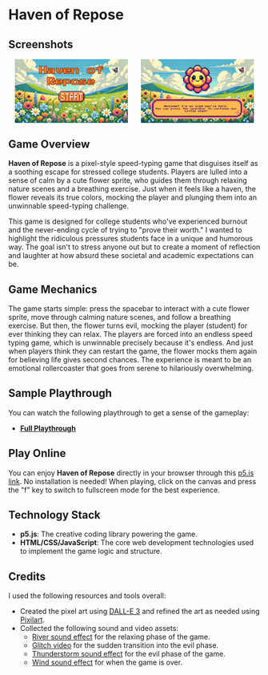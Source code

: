 # Haven of Repose

## Screenshots
<div style="display: flex; justify-content: space-around;">
  <img src="assets/screenshot1.png" alt="Game Screenshot1" style="width: 45%;"/>
  <img src="assets/screenshot2.png" alt="Game Screenshot2" style="width: 45%;"/>
</div>

## Game Overview
**Haven of Repose** is a pixel-style speed-typing game that disguises itself as a soothing escape for stressed college students. Players are lulled into a sense of calm by a cute flower sprite, who guides them through relaxing nature scenes and a breathing exercise. Just when it feels like a haven, the flower reveals its true colors, mocking the player and plunging them into an unwinnable speed-typing challenge.

This game is designed for college students who've experienced burnout and the never-ending cycle of trying to "prove their worth." I wanted to highlight the ridiculous pressures students face in a unique and humorous way. The goal isn't to stress anyone out but to create a moment of reflection and laughter at how absurd these societal and academic expectations can be.

## Game Mechanics
The game starts simple: press the spacebar to interact with a cute flower sprite, move through calming nature scenes, and follow a breathing exercise. But then, the flower turns evil, mocking the player (student) for ever thinking they can relax. The players are forced into an endless speed typing game, which is unwinnable precisely because it's endless. And just when players think they can restart the game, the flower mocks them again for believing life gives second chances. The experience is meant to be an emotional rollercoaster that goes from serene to hilariously overwhelming.

## Sample Playthrough
You can watch the following playthrough to get a sense of the gameplay:

- **[Full Playthrough](https://drive.google.com/file/d/1xe6OYSNfEaUwYPLK0-fWL8WH2RctseLV/view?usp=sharing)**

## Play Online

You can enjoy **Haven of Repose** directly in your browser through this [p5.js link](https://editor.p5js.org/sm10688/sketches/bYDK5KyE0). No installation is needed! When playing, click on the canvas and press the "f" key to switch to fullscreen mode for the best experience.

## Technology Stack

- **p5.js**: The creative coding library powering the game.
- **HTML/CSS/JavaScript**: The core web development technologies used to implement the game logic and structure.

## Credits
I used the following resources and tools overall:
- Created the pixel art using [DALL-E 3](https://openai.com/index/dall-e-3/) and refined the art as needed using [Pixilart](https://www.pixilart.com/).
- Collected the following sound and video assets:
  - [River sound effect](https://youtu.be/NSMqGOXulXw?si=HSlHrbYGB-q0NBBN) for the relaxing phase of the game.
  - [Glitch video](https://youtu.be/CYcbnFL2HS4?si=Zc5QZ3MQzxZoBwla) for the sudden transition into the evil phase.
  - [Thunderstorm sound effect](https://www.youtube.com/watch?v=_xsa__9uQvk&t=8s) for the evil phase of the game.
  - [Wind sound effect](https://youtu.be/-bYltbDJDVQ?si=h6TTm2LcboW7Hmav) for when the game is over.
